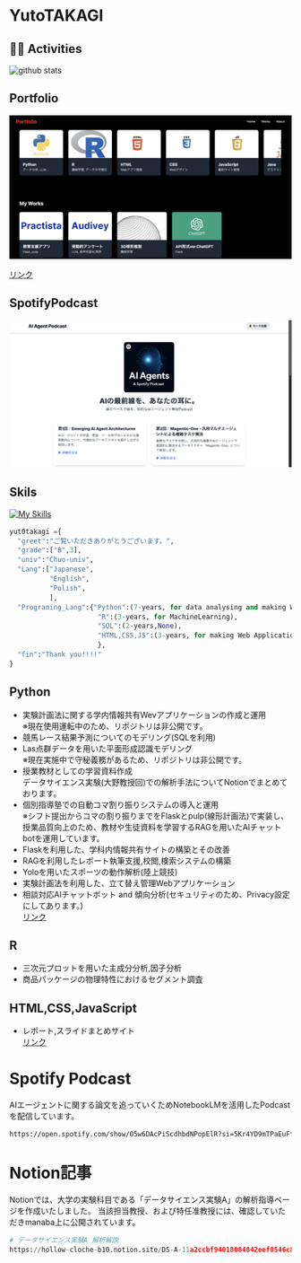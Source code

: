 # YutoTAKAGI

<!-- 4. GitHub usernameを変更, 2箇所 -->
<!-- ライトモート：theme=light, ダークモート：theme=vue-dark  -->
## 🏃‍♀️ Activities
<div align="left"> 
  <img alt="github stats" height="170px" src="https://github-readme-stats.vercel.app/api/top-langs/?username=yut0takagi&theme=vue-dark&layout=compact" />
</div>

## Portfolio
<a link="https://yut0takagi.github.io/Portfolio/portfolio">
<img alt="Portfolio" src="https://github.com/yut0takagi/Portfolio/blob/main/%E3%82%B9%E3%82%AF%E3%83%AA%E3%83%BC%E3%83%B3%E3%82%B7%E3%83%A7%E3%83%83%E3%83%88%202025-03-30%2014.25.34.png?raw=true">
</a>

[リンク](https://yut0takagi.github.io/Portfolio/portfolio)

## SpotifyPodcast
<a link="https://yut0takagi.github.io/SpotifyPodcast/">
<img alt="SpotifyPodcast" src="https://github.com/yut0takagi/Portfolio/blob/main/img/SpotifyPodcast.png">
</a>



## Skils
[![My Skills](https://skillicons.dev/icons?i=js,html,css,python,r,sqltypescript)](https://skillicons.dev)

```Python
yut0takagi ={
  "greet":"ご覧いただきありがとうございます。",
  "grade":["B",3],
  "univ":"Chuo-univ",
  "Lang":["Japanese",
          "English",
          "Polish",
          ],
  "Programing_Lang":{"Python":(7-years, for data analysing and making Web applications),
                      "R":(3-years, for MachineLearning),
                      "SQL":(2-years,None),
                      "HTML,CSS,JS":(3-years, for making Web Applications),
                      },
  "fin":"Thank you!!!!"
} 
```
## Python
* 実験計画法に関する学内情報共有Wevアプリケーションの作成と運用   
  ※現在使用運転中のため、リポジトリは非公開です。
* 競馬レース結果予測についてのモデリング(SQLを利用)   
* Las点群データを用いた平面形成認識モデリング   
  ※現在実施中で守秘義務があるため、リポジトリは非公開です。
* 授業教材としての学習資料作成   
  データサイエンス実験(大野教授回)での解析手法についてNotionでまとめております。
* 個別指導塾での自動コマ割り振りシステムの導入と運用    
  ※シフト提出からコマの割り振りまでをFlaskとpulp(線形計画法)で実装し、授業品質向上のため、教材や生徒資料を学習するRAGを用いたAIチャットbotを運用しています。
* Flaskを利用した、学科内情報共有サイトの構築とその改善   
* RAGを利用したレポート執筆支援,校閲,検索システムの構築   
* Yoloを用いたスポーツの動作解析(陸上競技)   
* 実験計画法を利用した、立て替え管理Webアプリケーション   
* 相談対応AIチャットボット and 傾向分析(セキュリティのため、Privacy設定にしてあります。)     
    [リンク](https://line.me/R/ti/p/@585jissf)

## R
* 三次元プロットを用いた主成分分析,因子分析
* 商品パッケージの物理特性におけるセグメント調査

## HTML,CSS,JavaScript
* レポート,スライドまとめサイト   
  [リンク](https://yut0takagi.github.io/assignment/)

# Spotify Podcast   
AIエージェントに関する論文を追っていくためNotebookLMを活用したPodcastを配信しています。   
```txt
https://open.spotify.com/show/05w6DAcPiScdhbdNPopElR?si=5Kr4YD9mTPaEuFfTRK70pQ
```

# Notion記事
Notionでは、大学の実験科目である「データサイエンス実験A」の解析指導ページを作成いたしました。
当該担当教授、および特任准教授には、確認していただきmanaba上に公開されています。
```Python
# データサイエンス実験A 解析解説
https://hollow-cloche-b10.notion.site/DS-A-11a2ccbf94018084842eef8546c890b6?pvs=4
```
